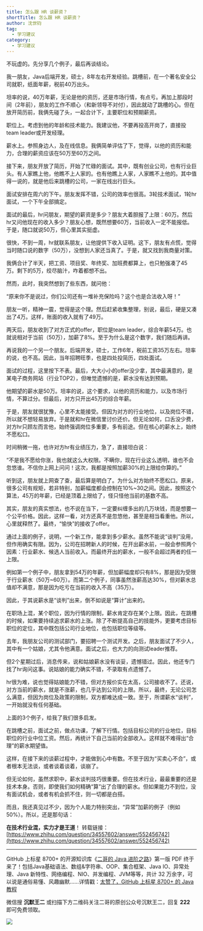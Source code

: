 ```yaml
---
title: 怎么跟 HR 谈薪资？
shortTitle: 怎么跟 HR 谈薪资？
author: 沈世钧 
tag:
  - 学习建议
category:
  - 学习建议
---
```


不玩虚的。先分享几个例子，最后再谈结论。

我一朋友，Java后端开发，硕士，8年左右开发经验。跳槽前，在一个著名安全公司就职，纸面年薪，税前40万出头。

坦率的说，40万年薪，无论是他的资历，还是市场行情，有点亏。再加上那段时间（2年前），朋友的工作不顺心（和新领导不对付），因此就动了跳槽的心。但在放开简历前，我俩先碰了头，一起合计下，主要职位和预期薪资。

职位上。考虑到他的年龄和技术能力。我建议他，不要再投高开岗了，直接投team leader或开发经理。

薪水上。参照身边人，及在线信息。我俩简单评估了下，觉得，以他的资历和能力，合理的薪资应该在50万至60万之间。

接下来，朋友开放了简历，开始了忙碌的面试。其中，既有创业公司，也有行业巨头。有人家瞧上他，他瞧不上人家的。也有他瞧上人家，人家瞧不上他的。其中值得一说的，就是他后来跳槽的公司，一家在线出行巨头。

面试安排在周六的下午。朋友发挥不错，公司的效率也很高。3轮技术面试，1轮hr面试，一个下午全部搞定。

面试的最后，hr问朋友，期望的薪资是多少？朋友大着胆报了上限：60万。然后hr又问他现在的收入多少？朋友心想，既然想要60万，当前收入一定不能报低。于是，随口就说50万，但心里其实挺虚。

很快，不到一周，hr就联系朋友，让他提供下收入证明。这下，朋友有点慌，觉得当时随口说的数字（50万），没想到人家还当真了。于是，就又找到我商量对策。

我俩合计了半天，把工资、项目奖、年终奖、加班费都算上，也只勉强凑了45万。剩下的5万，绞尽脑汁，咋着都想不出。

然而，此时，我突然想到了些东西，就问他：

“原来你不是说过，你们公司还有一堆补充保险吗？这个也是合法收入呀！”

朋友一听，精神一震，觉得是这个理。然后赶紧收集整理，别说，最后，硬是又凑出了4万。这样，账面的收入就有了49万。

两天后，朋友收到了对方正式的offer，职位是team leader，综合年薪54万。也就说相对于当前（50万），加薪了8%。至于为什么是这个数字，我们随后再讲。

再说我的一个另一个朋友。后端开发，硕士，工作6年，税前工资35万左右。坦率的说，也不高。因此，当年招聘旺季，也是四处投简历，四处面试。

面试的过程，这里按下不表。最后，大大小小的offer没少拿，其中最满意的，是某电子商务网站（行业TOP2），但唯觉遗憾的是，薪水没有达到预期。

他期望的薪水是50万。坦率的说，这个要求，以他的资历和能力，以及市场行情，不算过分。但最后，对方只开出45万的综合年薪。

于是，朋友就很犹豫，心里不太能接受。但因为对方的行业地位，以及岗位不错，所以就不想轻易放弃。于是就和hr在微信里讨价还价。但无论如何，口舌没少费，对方hr只顾左而言他，始终强调岗位多重要，多有前途。但在核心的薪水上，始终不愿松口。

时间稍微一拖，也许对方hr有业绩压力，急了，直接坦白说：

“不是我不愿给你涨，我也就这么大权限。不瞒你，现在行业这么透明，谁也不会忽悠谁。不信你上网上问问！这次，我都是按照加薪30%的上限给你算的。”

听到这，朋友就上网查了查，最后算是明白了。为什么对方始终不愿松口。原来，很多公司有规矩，若非特别，加薪幅度都会控制在10%~30之间。因此，按照这个算法，45万的年薪，已经是顶着上限给了，怪只怪他当前的基数不高。

其实，朋友的真实想法，也不说在当下，一定要纠缠多出的几万块钱，而是想要一个公平价格。因此，这样一看，对方还真不是忽悠他，甚至是相当看重他。所以，心里就释然了。最终，“愉快”的接收了offer。

通过上面的例子，说明，一个新工作，能拿到多少薪水。虽然不能说“谈判”没用，但作用确实有限。因为，公司在招聘新人的时候，在开出薪水前，一般会参照两个因素：行业薪水、候选人当前收入。而最终开出的薪水，一般不会超过两者的任一上限。

例如第一个例子中，朋友拿到54万的年薪，但加薪幅度却只有8%，那是因为受限于行业薪水（50万~60万）。而第二个例子，同事虽然涨薪高达30%，但对薪水总值却不满意，那是因为吃亏在当前的收入不高（35万）。

因此，于其说薪水是“谈判”出来，倒不如说是“算计”出来的。

在职场上混，某个职位，因为行情的限制，薪水肯定存在某个上限。因此，在跳槽的时候，如果要持续追求薪水的上涨。除了不断提高自己的技能外，更要考虑目标职位的定位，其中既包括公司行业地位，也包括职位等级等。

去年，我朋友公司的测试部门，要招聘一个测试开发。之后，朋友面试了不少人，其中有一个姑娘，尤其令他满意。面试之后，也大力的向测试leader推荐。

但2个星期过后，消息传来，说和姑娘薪水没有谈妥，遗憾错过。因此，他还专门找了hr询问这事。说姑娘的能力确实不错，不录取有点遗憾了。

hr很为难，说也觉得姑娘能力不错，但对方报价实在太高，公司接收不了。还说，对方当前的薪水，就是不涨薪，也几乎达到公司的上限。所以，最终，无论公司怎么满意，但因为岗位及政策的限制，双方都难达成一致。至于，所谓薪水“谈判”，一开始就没有任何基础。

上面的3个例子，给我了我们很多启发。

在跳槽之前，面试之前，做点功课，了解下行情。包括目标公司的行业地位，目标职位的行业中位工资。然后，再统计下自己当前的全部收入。这样就不难得出“合理”的薪水期望值。

这样，在接下来的谈薪过程中，才能做到心中有数。不至于因为“买卖心不合”，或者根本无法谈，或者谈着谈着，谈崩了。

但无论如何，虽然求职中，薪水谈判技巧很重要。但在技术行业，最最重要的还是技术本身。否则，即使我们如何精确“算”出了合理的薪水。但如果能力不到位，没有面试机会，或者有机会抓不住，则一切都是白搭。

而且，我还真见过不少，因为个人能力特别突出，“异常”加薪的例子（例如50%）。所以，还是那句话：

**在技术行业混，实力才是王道**！
转载链接：[https://www.zhihu.com/question/34557602/answer/552456742](https://www.zhihu.com/question/34557602/answer/552456742)

----

GitHub 上标星 8700+ 的开源知识库《[二哥的 Java 进阶之路](https://github.com/itwanger/toBeBetterJavaer)》第一版 PDF 终于来了！包括Java基础语法、数组&字符串、OOP、集合框架、Java IO、异常处理、Java 新特性、网络编程、NIO、并发编程、JVM等等，共计 32 万余字，可以说是通俗易懂、风趣幽默……详情戳：[太赞了，GitHub 上标星 8700+ 的 Java 教程](https://javabetter.cn/overview/)


微信搜 **沉默王二** 或扫描下方二维码关注二哥的原创公众号沉默王二，回复 **222** 即可免费领取。

![](https://cdn.tobebetterjavaer.com/tobebetterjavaer/images/gongzhonghao.png)
